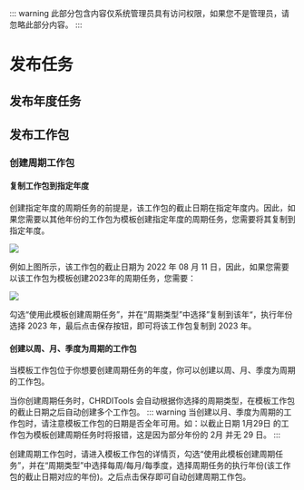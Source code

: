 ::: warning
此部分包含内容仅系统管理员具有访问权限，如果您不是管理员，请忽略此部分内容。
:::
# 发布任务


## 发布年度任务

## 发布工作包

### 创建周期工作包

#### 复制工作包到指定年度

创建指定年度的周期任务的前提是，该工作包的截止日期在指定年度内。因此，如果您需要以其他年份的工作包为模板创建指定年度的周期任务，您需要将其复制到指定年度。

![](/images/496a84c1.png)

例如上图所示，该工作包的截止日期为 2022 年 08 月 11 日，因此，如果您需要以该工作包为模板创建2023年的周期任务，您需要：

![](/images/06b598a6.png)

勾选“使用此模板创建周期任务”，并在“周期类型”中选择”复制到该年“，执行年份选择 2023 年，最后点击保存按钮，即可将该工作包复制到 2023 年。

#### 创建以周、月、季度为周期的工作包

当模板工作包位于你想要创建周期任务的年度，你可以创建以周、月、季度为周期的工作包。

当你创建周期任务时，CHRDITools 会自动根据你选择的周期类型，在模板工作包的截止日期之后自动创建多个工作包。
::: warning
当创建以月、季度为周期的工作包时，请注意模板工作包的日期是否全年可用。如：以截止日期 1月29日 的工作包为模板创建周期任务时将报错，这是因为部分年份的 2月 并无 29 日。
:::

创建周期工作包时，请进入模板工作包的详情页，勾选“使用此模板创建周期任务”，并在“周期类型”中选择每周/每月/每季度，选择周期任务的执行年份(该工作包的截止日期对应的年份)。之后点击保存即可自动创建周期工作包。